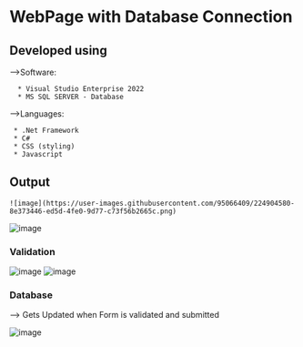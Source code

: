 # WebPage with Database Connection

## Developed using


-->Software:
      
      * Visual Studio Enterprise 2022
      * MS SQL SERVER - Database
   
-->Languages:

     * .Net Framework
     * C#
     * CSS (styling)
     * Javascript
     
## Output     
    
    ![image](https://user-images.githubusercontent.com/95066409/224904580-8e373446-ed5d-4fe0-9d77-c73f56b2665c.png)
![image](https://user-images.githubusercontent.com/95066409/224904615-cc51f15f-3430-4234-ba02-0f3ffea97e15.png)

### Validation

![image](https://user-images.githubusercontent.com/95066409/224904771-bfe30829-3cf8-42e0-a1f0-5efc7dc7db97.png)
![image](https://user-images.githubusercontent.com/95066409/224904850-37244ab1-ac3c-4d44-aa90-715eb356ed90.png)


### Database 

--> Gets Updated when Form is validated and submitted

![image](https://user-images.githubusercontent.com/95066409/224905644-a7d75da2-50ae-48fe-a3b4-3a78001617a5.png)
